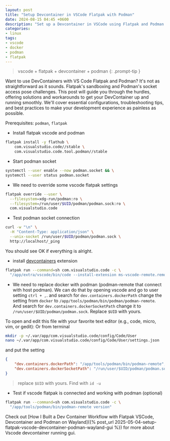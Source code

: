 ```yaml
---
layout: post
title: "Setup Devcontainer in VSCode Flatpak with Podman"
date: 2024-08-15 04:45 +0600
description: "Set up a Devcontainer in VSCode using Flatpak and Podman for a seamless development experience."
categories:
- linux
tags:
- vscode
- docker
- podman
- flatpak
---
```


> vscode + flatpak + devcontainer + podman
{: .prompt-tip }



Want to use DevContainers with VS Code Flatpak and Podman?
 It's not as straightforward as it sounds. Flatpak's sandboxing and Podman's socket access pose challenges. This post will guide you through the hurdles, offering solutions and workarounds to get your DevContainer up and running smoothly. We'll cover essential configurations, troubleshooting tips, and best practices to make your development experience as painless as possible.

Prerequisites: `podman`, `flatpak`

- Install flatpak vscode and podman
```sh
flatpak install -y flathub \
    com.visualstudio.code//stable \
    com.visualstudio.code.tool.podman//stable
```
- Start podman socket
```sh
systemctl --user enable --now podman.socket && \
systemctl --user status podman.socket
```
- We need to override some vscode flatpak settings
```sh
flatpak override --user \
  --filesystem=xdg-run/podman:ro \
  --filesystem=/run/user/$UID/podman/podman.sock:ro \
  com.visualstudio.code
```
- Test podman socket connection
```sh
curl -w "\n" \
  -H "Content-Type: application/json" \
  --unix-socket /run/user/$UID/podman/podman.sock \
  http://localhost/_ping
```
You should see OK if everything is alright.
- install [devcontainers](https://marketplace.visualstudio.com/items?itemName=ms-vscode-remote.remote-containers) extension
```sh
flatpak run --command=sh com.visualstudio.code -c \
  "/app/extra/vscode/bin/code --install-extension ms-vscode-remote.remote-containers"
```
- We need to replace docker with podman (podman-remote that connect with host podman). We can do that by opening vscode and go to user setting `ctrl + ,`. and search for `dev.containers.dockerPath` change the setting from `docker` to `/app/tools/podman/bin/podman/podman-remote`. And search for `dev.containers.dockerSocketPath` change it to `/run/user/$UID/podman/podman.sock`. Replace `$UID` with yours.

To open and edit this file with your favorite text editor (e.g., code, micro, vim, or gedit):
Or from terminal
```sh
mkdir -p ~/.var/app/com.visualstudio.code/config/Code/User
nano ~/.var/app/com.visualstudio.code/config/Code/User/settings.json
```
and put the setting
```json
{
    "dev.containers.dockerPath": "/app/tools/podman/bin/podman-remote",
    "dev.containers.dockerSocketPath": "/run/user/$UID/podman/podman.sock"
}
```
> replace `$UID` with yours. Find with `id -u`  


- Test if vscode flatpak is connected and working with podman (optional)
```sh
flatpak run --command=sh com.visualstudio.code -c \
  "/app/tools/podman/bin/podman-remote version"
```



Check out [How I Built a Dev Container Workflow with Flatpak VSCode, Devcontainer and Podman on Wayland]({% post_url 2025-05-04-setup-flatpak-vscode-devcontainer-podman-wayland-gui %}) for more about Vscode devcontainer running gui.
